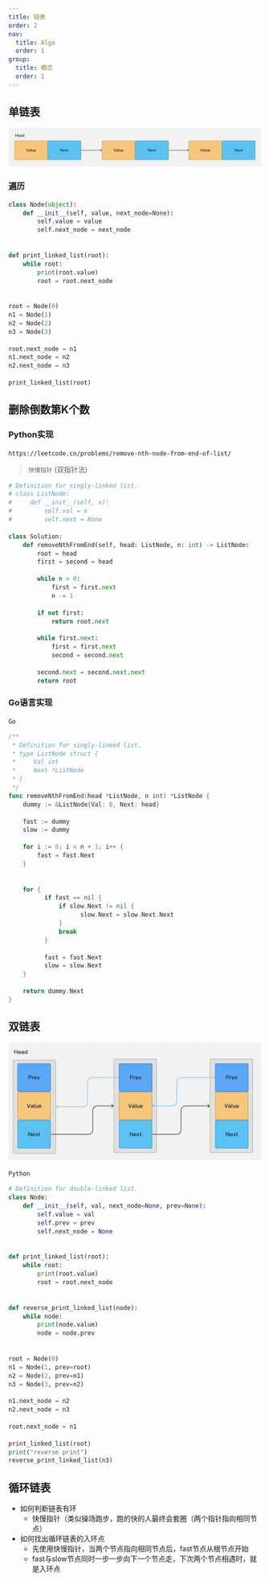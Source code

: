 ```yaml
---
title: 链表
order: 2
nav:
  title: Algo
  order: 1
group:
  title: 概念
  order: 1
---
```


## 单链表

![](./linked_list.png)

### 遍历

```python
class Node(object):
    def __init__(self, value, next_node=None):
        self.value = value
        self.next_node = next_node


def print_linked_list(root):
    while root:
        print(root.value)
        root = root.next_node


root = Node(0)
n1 = Node(1)
n2 = Node(2)
n3 = Node(3)

root.next_node = n1
n1.next_node = n2
n2.next_node = n3

print_linked_list(root)
```

## 删除倒数第K个数

### Python实现

`https://leetcode.cn/problems/remove-nth-node-from-end-of-list/`

> `快慢指针` (双指针法)

```python
# Definition for singly-linked list.
# class ListNode:
#     def __init__(self, x):
#         self.val = x
#         self.next = None

class Solution:
    def removeNthFromEnd(self, head: ListNode, n: int) -> ListNode:
        root = head
        first = second = head

        while n > 0:
            first = first.next
            n -= 1

        if not first:
            return root.next
            
        while first.next:
            first = first.next
            second = second.next

        second.next = second.next.next
        return root
```


### Go语言实现

`Go`

```go
/**
 * Definition for singly-linked list.
 * type ListNode struct {
 *     Val int
 *     Next *ListNode
 * }
 */
func removeNthFromEnd(head *ListNode, n int) *ListNode {
    dummy := &ListNode{Val: 0, Next: head}

    fast := dummy
    slow := dummy

    for i := 0; i < n + 1; i++ {
        fast = fast.Next
    }


    for {
          if fast == nil {
              if slow.Next != nil {
                    slow.Next = slow.Next.Next
              }
              break
          }

          fast = fast.Next
          slow = slow.Next
    }

    return dummy.Next
}
```

## 双链表

![](./double-linked-list.png)

`Python`

```python
# Definition for double-linked list.
class Node:
    def __init__(self, val, next_node=None, prev=None):
        self.value = val
        self.prev = prev
        self.next_node = None


def print_linked_list(root):
    while root:
        print(root.value)
        root = root.next_node


def reverse_print_linked_list(node):
    while node:
        print(node.value)
        node = node.prev


root = Node(0)
n1 = Node(1, prev=root)
n2 = Node(2, prev=n1)
n3 = Node(3, prev=n2)

n1.next_node = n2
n2.next_node = n3

root.next_node = n1

print_linked_list(root)
print("reverse print")
reverse_print_linked_list(n3)
```

## 循环链表

- 如何判断链表有环
    - 快慢指针（类似操场跑步，跑的快的人最终会套圈（两个指针指向相同节点）
- 如何找出循环链表的入环点
    - 先使用快慢指针，当两个节点指向相同节点后，fast节点从根节点开始
    - fast与slow节点同时一步一步向下一个节点走，下次两个节点相遇时，就是入环点
